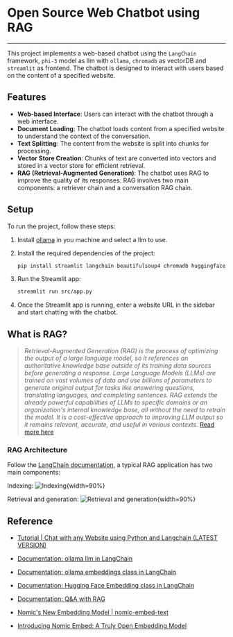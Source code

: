 # Open Source Web Chatbot using RAG
---
This project implements a web-based chatbot using the `LangChain` framework, `phi-3` model as llm with `ollama`, `chromadb` as vectorDB and `streamlit` as frontend. The chatbot is designed to interact with users based on the content of a specified website.

## Features

- **Web-based Interface**: Users can interact with the chatbot through a web interface.
- **Document Loading**: The chatbot loads content from a specified website to understand the context of the conversation.
- **Text Splitting**: The content from the website is split into chunks for processing.
- **Vector Store Creation**: Chunks of text are converted into vectors and stored in a vector store for efficient retrieval.
- **RAG (Retrieval-Augmented Generation)**: The chatbot uses RAG to improve the quality of its responses. RAG involves two main components: a retriever chain and a conversation RAG chain.

## Setup

To run the project, follow these steps:

1. Install [ollama](https://ollama.com) in you machine and select a llm to use.

2. Install the required dependencies of the project:

   ```bash
   pip install streamlit langchain beautifulsoup4 chromadb huggingface_hub
   ```

3. Run the Streamlit app:

   ```bash
   streamlit run src/app.py
   ```

4. Once the Streamlit app is running, enter a website URL in the sidebar and start chatting with the chatbot.

## What is RAG?

>*Retrieval-Augmented Generation (RAG) is the process of optimizing the output of a large language model, so it references an authoritative knowledge base outside of its training data sources before generating a response. Large Language Models (LLMs) are trained on vast volumes of data and use billions of parameters to generate original output for tasks like answering questions, translating languages, and completing sentences. RAG extends the already powerful capabilities of LLMs to specific domains or an organization's internal knowledge base, all without the need to retrain the model. It is a cost-effective approach to improving LLM output so it remains relevant, accurate, and useful in various contexts.* [Read more here](https://aws.amazon.com/what-is/retrieval-augmented-generation/)

### RAG Architecture

Follow the [LangChain documentation](python.langchain.com/docs/use_cases/question_answering/), a typical RAG application has two main components:

Indexing:
![Indexing](https://python.langchain.com/assets/images/rag_indexing-8160f90a90a33253d0154659cf7d453f.png){width=90%}

Retrieval and generation:
![Retrieval and generation](https://python.langchain.com/assets/images/rag_retrieval_generation-1046a4668d6bb08786ef73c56d4f228a.png){width=90%}

## Reference

* [Tutorial | Chat with any Website using Python and Langchain (LATEST VERSION)](https://www.youtube.com/watch?v=bupx08ZgSFg)

* [Documentation: ollama llm in LangChain](https://python.langchain.com/docs/integrations/llms/ollama)

* [Documentation: ollama embeddings class in LangChain](https://python.langchain.com/docs/integrations/text_embedding/ollama)

* [Documentation: Hugging Face Embedding class in LangChain](https://python.langchain.com/docs/integrations/text_embedding/huggingfacehub)

* [Documentation: Q&A with RAG](https://python.langchain.com/docs/use_cases/question_answering/)

* [Nomic's New Embedding Model | nomic-embed-text](https://www.youtube.com/watch?v=LpcaeQZDVB8)

* [Introducing Nomic Embed: A Truly Open Embedding Model](https://blog.nomic.ai/posts/nomic-embed-text-v1)
